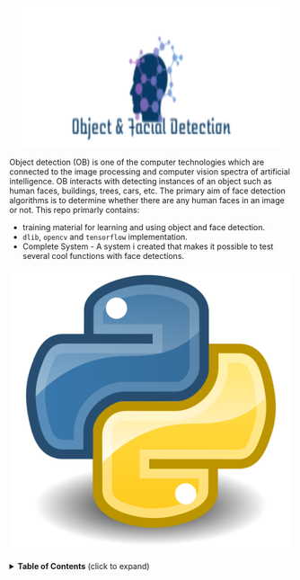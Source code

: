 <p align="center">
  <img width="460" height="250" src="images/logo.png">
</p>

Object detection (OB) is one of the computer technologies which are connected to the image processing and computer vision spectra of artificial intelligence. OB interacts with detecting instances of an object such as human faces, buildings, trees, cars, etc. The primary aim of face detection algorithms is to determine whether there are any human faces in an image or not. This repo primarly contains:
* training material for learning and using object and face detection.
* `dlib`, `opencv` and `tensorflow` implementation.
* Complete System - A system i created that makes it possible to test several cool functions with face detections.

![python](images/python_logo.png)

<details>
  <summary><strong>Table of Contents</strong> (click to expand)</summary>

<!-- toc -->

- [Getting Started](#Getting Started)
- [Requirements](#Requirements)
- [Models](#Models)
- [Training Material](#Training Material)
- [Dlib](#Dlib)
- [Tensorflow](#Tensorflow)
- [OpenCV](#Opencv)
- [Complete System Implementation](#Complete System Implementation)
- [Known issues](#Known issues)
- [Contribute](#contribute)
- [License](#license)
- [References, Sources & Contributors](#References, Sources & Contributors)
<!-- tocstop -->


## Getting Started
Here we describe how to run different implementations.

### Requirements
This repo contains a autogenerated requirements file that can be used to install libraries. There is a possibility that this requirments file will be outdated as I add more implementations. `Readme`-files in each implementation folder describe which packages are needed to run them.
```
pip install -r requirements.txt
```
Start the implementations by running this in implementation folder:
```
python start.py
```
To use any detection you will need to download and add models. See [Models](#Models) below for more information and download link!

### Models
Models used in this repo are as mentioned above excluded. You will need to download them from linked repos or from link below, see code or readme in Learning & documentation folder. I'm working with the models outside of the git repo in a folder named "model". The folder architecture looks like this:

github/
- model/
- Object-and-facial-detection-in-python/

I share the model folder as .rar on google-drive. Download it and replicate the hierarchy above.
* Link to models on drive:  https://drive.google.com/open?id=1-_h1t8SBnTqh52xsZtY186zdrPjfnAtA

### Links to models (origin)
Here are links to repos where models can be downloaded:
* tensorflow `MTCNN` (already in repo) : https://github.com/habrman/FaceRecognition
* `dlib` with `landmarks and blink detection` : https://github.com/iparaskev/simple-blink-detector
* `Expression detector` : https://github.com/JostineHo/mememoji
* `age/gender estimation` : https://github.com/yu4u/age-gender-estimation
* yolo implementations : https://github.com/qqwweee/keras-yolo3, https://github.com/heartkilla/yolo-v3

# Learning & Documentation
See folder `Learning & Documentation`.
In the folder `Learning & Documentation` we show my learning process of object detection, facial detection and how to work with `tensorflow` and `dlib`. Repos used to develop code in this repo is linked in `Learning & Documentation`-folder `README`. This folder also contains a short tutorial of how to fastly create your own `tensorflow`-models.

# Implementations
In this part we shortly describe the content and usage of the folders `dlib`, `OpenCV`, `tensorflow` and `Complete_Sytem`.
Each of these folders contains a README-file that describe the implementations more detailed.

## ![Screenshot](images/dlib_logo.png) Dlib
See `dlib` folder.
Here I share a singel- and multithreaded [dlib](#https://github.com/davisking/dlib) solution for facial detection.
I am using code from several other repos with my code here.

This is how the `dlib` program look like during execution.

![Screenshot](images/dlib_demo.png)

## ![Screenshot](images/tensorflow_logo.png) Tensorflow
See `tensorflow` folder.
Here I share a singel- and multithreaded [tensorflow](#https://www.tensorflow.org/) solution for facial detection and some functions like `skin_color`.
I am using code from several other repos with my code here.

This is how the tf program look like during execution.


![Screenshot](images/tf_demo.png)

## ![Screenshot](images/opencv_logo.png) OpenCV
See `opencv` folder.
Here I share a single- and multithreaded [OpenCV](#https://opencv.org/)
solution for facial detection and some functions liked SIFT detection.
This code assume from opencv documentation and is a machine learning approach to detection.

This is how the opencv program look like during execution.

![Screenshot](images/opencv_demo.png)


## Complete System Implementation
This is my own implementation of a test system with a `parse-controller`. The system architecture is described by the image below. Here follows a short explaination of the architecture. `Start.py` starts the `parse-controller` that initiate the system. `Shared_Variables` is the centered shared node class that handle all data shared in the program. First of there is a read thread that reads images from a camera stream. These images are then sent to detection and tracking when renewed. The result is returned to `shared_variables`. Shared_variables then invoke the on_set_frame listener and execute activated functions on seperate threads. Lastly the frame is sent to `Visualize` class that show the image. This is a multithreaded implementation and I recommend to run it on a high preformance computer. However it works just fine on my laptop!

![Screenshot](images/arkitektur.png)

As seen in the architecture several extra functions has been added, most relevant are (feel free to add more):

* `blink frequency` - intresting to know if someone is tierd
* `age/gender estimation` - just for fun
* `expressions` - intresting to know if someone is struggling
* `skincolor` - to see if there are any skin color changes in realtime.
* `logger` - log system events in data.log
* `config` - use settings in config.ini (i recommend editing this and use command autostart)
* `parse-controller` - a controller that lets you controll program from terminal
* `flipp-test` - a method to flipp camera if detection not found, this way detections work no matter which rotation the camera has
* `energy-save` - do less detections if missed alot of detections to save energy

If it is hard to understand how to use the `parse-controller` type help or h for some extra information. Let me know if something is hard to understand.
All models used must be downloaded from github repon linked in code!

Here are some example images:

![Screenshot](images/complete_system_1.png)
![Screenshot](images/complete_system_2.png)

### Known issues
At this time there are some known issues with the complete system:
* Only one of the major functions can run at a time due to current Keras implementation only can use one model at the same session.
* SKIN_COLOR doesn't use an instance, therefore will only work on the first running camera on system.
* Expression uses deprecated models, code that need to be changed, you will see some warnings.
* Too large files (mostly models) is ignored due to Github limitations, the models can be found in github-repos linked in learning folder readme.

# Contribute
If you want to add own content or want me to create more functions just let me know!

# License
Several implementations in this repo are forks from other creators, with those implementations the original License follows.
For content originaly created in this repository we use `MIT` [LICENSE](#LICENSE).

# References, Sources & Contributors
Each of the folders of this repository contains README-files that describe used references and source material.
Creator of this repo and contributor: Grebtsew.

COPYRIGHT (c) 2019 Grebtsew

